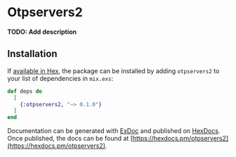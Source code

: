 # Otpservers2

**TODO: Add description**

## Installation

If [available in Hex](https://hex.pm/docs/publish), the package can be installed
by adding `otpservers2` to your list of dependencies in `mix.exs`:

```elixir
def deps do
  [
    {:otpservers2, "~> 0.1.0"}
  ]
end
```

Documentation can be generated with [ExDoc](https://github.com/elixir-lang/ex_doc)
and published on [HexDocs](https://hexdocs.pm). Once published, the docs can
be found at [https://hexdocs.pm/otpservers2](https://hexdocs.pm/otpservers2).

